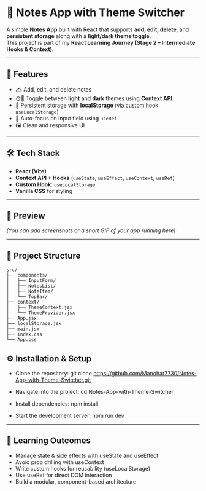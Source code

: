 # 📝 Notes App with Theme Switcher

A simple **Notes App** built with React that supports **add, edit, delete**, and **persistent storage** along with a **light/dark theme toggle**.  
This project is part of my **React Learning Journey (Stage 2 – Intermediate Hooks & Context)**.

---

## 🚀 Features

- ✍️ Add, edit, and delete notes  
- 🌞🌙 Toggle between **light** and **dark** themes using **Context API**  
- 💾 Persistent storage with **localStorage** (via custom hook `useLocalStorage`)  
- 🎯 Auto-focus on input field using `useRef`  
- 🖼️ Clean and responsive UI  

---

## 🛠️ Tech Stack

- **React (Vite)**  
- **Context API + Hooks** (`useState`, `useEffect`, `useContext`, `useRef`)  
- **Custom Hook**: `useLocalStorage`  
- **Vanilla CSS** for styling  

---

## 📸 Preview

*(You can add screenshots or a short GIF of your app running here)*  

---

## 📂 Project Structure
```
src/
├── components/
│   ├── InputForm/
│   ├── NotesList/
│   ├── NoteItem/
│   └── TopBar/
├── context/
│   ├── ThemeContext.jsx
│   └── ThemeProvider.jsx
├── App.jsx
├── localStorage.jsx
├── main.jsx
├── index.css
└── App.css

```

## ⚙️ Installation & Setup

- Clone the repository:
  git clone https://github.com/Manohar7730/Notes-App-with-Theme-Switcher.git

- Navigate into the project:
  cd Notes-App-with-Theme-Switcher

- Install dependencies:
  npm install

- Start the development server:
  npm run dev

---

## 🌟 Learning Outcomes
- Manage state & side effects with useState and useEffect
- Avoid prop drilling with useContext
- Write custom hooks for reusability (useLocalStorage)
- Use useRef for direct DOM interaction
- Build a modular, component-based architecture
